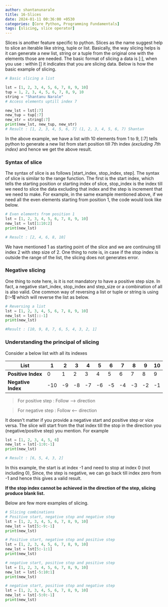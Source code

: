 ```yaml
---
author: shantanunarale
title: 16-Slices
date: 2024-01-11 00:36:00 +0530
categories: [Core Python, Programming Fundamentals]
tags: [slicing, slice operator]
---
```

 
 Slices is another feature specific to python. Slices as the name suggest help to slice an iterable like string, tuple or list. Basically, the way slicing helps is it can generate a new list, string or a tuple from the original one with the elements those are needed. The basic format of slicing a data is [:], when you use : within [] it indicates that you are slicing data. Below is how the basic example of slicing.

 ```python
 # Basic slicing a list

lst = [1, 2, 3, 4, 5, 6, 7, 8, 9, 10]
tup = 1, 2, 3, 4, 5, 6, 7, 8, 9, 10
string = "Shantanu Narale"
# Access elements uptill index 7

new_lst = lst[:7]
new_tup = tup[:7]
new_str = string[:7]
print(new_lst, new_tup, new_str)
# Result : [1, 2, 3, 4, 5, 6, 7] (1, 2, 3, 4, 5, 6, 7) Shantan
```

In the above example, we have a list with 10 elements from 1 to 9, [:7] tells python to generate a new list from start position till 7th index *(excluding 7th index)* and hence we get the above result.

### Syntax of slice

The syntax of slice is as follows
[start_index, stop_index, step]. The syntax of slice is similar to the range function. The first is the start index, which tells the starting position or starting index of slice, stop_index is the index till we need to slice the data excluding that index and the step is increment that we need to make. For example, in the same example mentioned above, if we need all the even elements starting from position 1, the code would look like below.

```python
# Even elements from position 1
lst = [1, 2, 3, 4, 5, 6, 7, 8, 9, 10]
new_lst = lst[1:10:2]
print(new_lst)

# Result : [2, 4, 6, 8, 10]
```
We have mentioned 1 as starting point of the slice and we are continuing till index 2 with step size of 2. One thing to note is, in case if the stop index is outside the range of the list, the slicing does not generates error.

### Negative slicing

One thing to note here, is it is not mandatory to have a positive step size. In fact, a negative start_index, stop_index and step_size or a combination of all is also valid. One common way of reversing a list or tuple or string is using **[::-1]** which will reverse the list as below.

```python
# Reversing a list
lst = [1, 2, 3, 4, 5, 6, 7, 8, 9, 10]
new_lst = lst[::-1]
print(new_lst)

#Result : [10, 9, 8, 7, 6, 5, 4, 3, 2, 1]
```

### Understanding the principal of slicing

Consider a below list with all its indexes

|**List**| 1 | 2 | 3 | 4 | 5 | 6 | 7 | 8 | 9 | 10 |
|---|---|---|---|---|---|---|---|---|---|---|
|**Positive Index**| 0 | 1 | 2 | 3 | 4 | 5 | 6 | 7 | 8 | 9 |
|**Negative Index**| -10 | -9 | -8 | -7 | -6 | -5 | -4 | -3 | -2 | -1 |

> For positive step : Follow --> direction

>For negative step : Follow <-- direction

It doesn't matter if you provide a negative start and positive step or vice versa. The slice will start from the that index till the stop in the direction you (negative/positive step) you mention. For example 

```python
lst = [1, 2, 3, 4, 5, 6]
new_lst = lst[-1:0:-1]
print(new_lst)

# Result : [6, 5, 4, 3, 2]
```
In this example, the start is at index -1 and need to stop at index 0 (not including 0), Since, the step is negative, we can go back till index zero from -1 and hence this gives a valid result.

**If the stop index cannot be achieved in the direction of the step, slicing produce blank list.**

Below are few more examples of slicing.

```python
# Slicing combinations
# Positive start, negative stop and negative step
lst = [1, 2, 3, 4, 5, 6, 7, 8, 9, 10]
new_lst = lst[5:-9:-1]
print(new_lst)

# Positive start, negative stop and positive step
lst = [1, 2, 3, 4, 5, 6, 7, 8, 9, 10]
new_lst = lst[5:-1:1]
print(new_lst)

# negative start, positive stop and positive step
lst = [1, 2, 3, 4, 5, 6, 7, 8, 9, 10]
new_lst = lst[-5:10:1]
print(new_lst)

# negative start, positive stop and negative step
lst = [1, 2, 3, 4, 5, 6, 7, 8, 9, 10]
new_lst = lst[-5:0:-1]
print(new_lst)
```